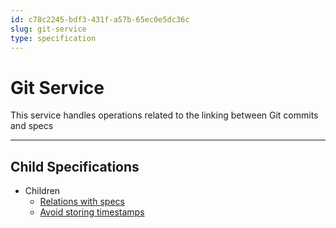 ```yaml
---
id: c78c2245-bdf3-431f-a57b-65ec0e5dc36c
slug: git-service
type: specification
---
```


# Git Service

This service handles operations related to the linking between Git commits and specs

---

## Child Specifications

- Children
  - [Relations with specs](relations-with-specs.md)
  - [Avoid storing timestamps](../timestamps.md)
